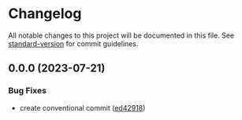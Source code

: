 # Changelog

All notable changes to this project will be documented in this file. See [standard-version](https://github.com/conventional-changelog/standard-version) for commit guidelines.

## 0.0.0 (2023-07-21)


### Bug Fixes

* create conventional commit ([ed42918](https://github.com/tusharsoni214/assisment/commit/ed42918aeb660e723bc72d2643d2008021afab49))
